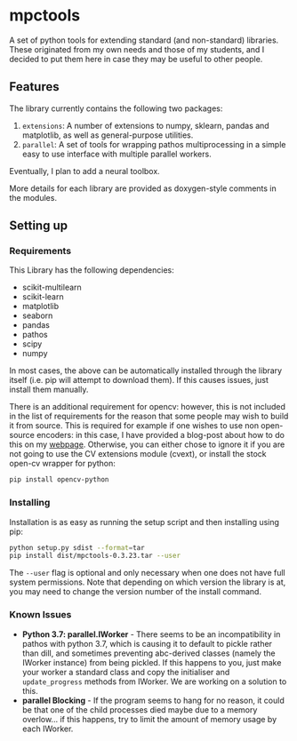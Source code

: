 # mpctools
A set of python tools for extending standard (and non-standard) libraries. These originated from my own needs and those
of my students, and I decided to put them here in case they may be useful to other people.

## Features

The library currently contains the following two packages:
 1. `extensions`: A number of extensions to numpy, sklearn, pandas and matplotlib, as well as general-purpose utilities.
 2. `parallel`: A set of tools for wrapping pathos multiprocessing in a simple easy to use interface with multiple
     parallel workers. 
 
Eventually, I plan to add a neural toolbox.

More details for each library are provided as doxygen-style comments in the modules.

## Setting up

### Requirements

This Library has the following dependencies:
  * scikit-multilearn
  * scikit-learn
  * matplotlib
  * seaborn
  * pandas
  * pathos
  * scipy
  * numpy
  
In most cases, the above can be automatically installed through the library itself (i.e. pip will attempt to download 
them). If this causes issues, just install them manually.

There is an additional requirement for opencv: however, this is not included in the list of requirements for the reason that
some people may wish to build it from source. This is required for example if one wishes to use non open-source encoders: in this
case, I have provided a blog-post about how to do this on my 
[webpage](https://michaelpjcamilleri.wordpress.com/2019/03/21/installing-opencv-with-all-the-bells-and-whistles/).
Otherwise, you can either chose to ignore it if you are not going to use the CV extensions module (cvext),
or install the stock open-cv wrapper for python:
```bash
pip install opencv-python
```

### Installing

Installation is as easy as running the setup script and then installing using pip:
  ```bash
  python setup.py sdist --format=tar
  pip install dist/mpctools-0.3.23.tar --user
  ```
 The `--user` flag is optional and only necessary when one does not have full system permissions. Note that depending on
 which version the library is at, you may need to change the version number of the install command.

### Known Issues

 * **Python 3.7: parallel.IWorker** - There seems to be an incompatibility in pathos with python 3.7, which is causing
 it to  default to pickle rather than dill, and sometimes preventing abc-derived classes (namely the IWorker instance)
 from  being pickled. If this happens to you, just make your worker a standard class and copy the initialiser and 
 `update_progress` methods from IWorker. We are working on a solution to this.
 * **parallel Blocking** - If the program seems to hang for no reason, it could be that one of the child processes died
 maybe due  to a memory overlow... if this happens, try to limit the amount of memory usage by each IWorker.